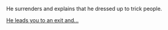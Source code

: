 He surrenders and explains that he dressed up to trick people.

[He leads you to an exit and...](s4-e-ygcandies.md)